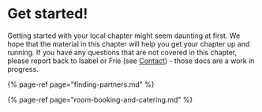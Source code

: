 # Get started!

Getting started with your local chapter might seem daunting at first. We hope that the material in this chapter will help you get your chapter up and running. If you have any questions that are not covered in this chapter, please report back to Isabel or Frie \(see [Contact](../contact.md)\) - those docs are a work in progress.

{% page-ref page="finding-partners.md" %}

{% page-ref page="room-booking-and-catering.md" %}



